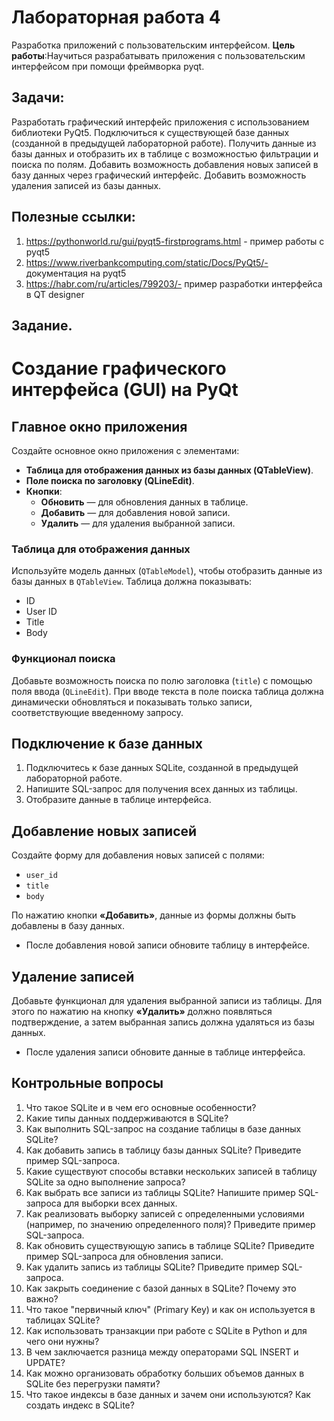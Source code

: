 # Лабораторная работа 4
Разработка приложений с пользовательским интерфейсом.
**Цель работы**:Научиться разрабатывать приложения с пользовательским интерфейсом при помощи фреймворка pyqt.

## Задачи:

Разработать графический интерфейс приложения с использованием библиотеки PyQt5.
Подключиться к существующей базе данных (созданной в предыдущей лабораторной работе).
Получить данные из базы данных и отобразить их в таблице с возможностью фильтрации и поиска по полям.
Добавить возможность добавления новых записей в базу данных через графический интерфейс.
Добавить возможность удаления записей из базы данных.

## Полезные ссылки:

1) https://pythonworld.ru/gui/pyqt5-firstprograms.html - пример работы с pyqt5
2) https://www.riverbankcomputing.com/static/Docs/PyQt5/- документация на pyqt5
3) https://habr.com/ru/articles/799203/- пример разработки интерфейса в QT designer

## Задание.
# Создание графического интерфейса (GUI) на PyQt

## Главное окно приложения

Создайте основное окно приложения с элементами:

- **Таблица для отображения данных из базы данных (QTableView)**.
- **Поле поиска по заголовку (QLineEdit)**.
- **Кнопки**:
  - **Обновить** — для обновления данных в таблице.
  - **Добавить** — для добавления новой записи.
  - **Удалить** — для удаления выбранной записи.

### Таблица для отображения данных

Используйте модель данных (`QTableModel`), чтобы отобразить данные из базы данных в `QTableView`. Таблица должна показывать:

- ID
- User ID
- Title
- Body

### Функционал поиска

Добавьте возможность поиска по полю заголовка (`title`) с помощью поля ввода (`QLineEdit`). При вводе текста в поле поиска таблица должна динамически обновляться и показывать только записи, соответствующие введенному запросу.

## Подключение к базе данных

1. Подключитесь к базе данных SQLite, созданной в предыдущей лабораторной работе.
2. Напишите SQL-запрос для получения всех данных из таблицы.
3. Отобразите данные в таблице интерфейса.

## Добавление новых записей

Создайте форму для добавления новых записей с полями:

- `user_id`
- `title`
- `body`

По нажатию кнопки **«Добавить»**, данные из формы должны быть добавлены в базу данных.

- После добавления новой записи обновите таблицу в интерфейсе.

## Удаление записей

Добавьте функционал для удаления выбранной записи из таблицы. Для этого по нажатию на кнопку **«Удалить»** должно появляться подтверждение, а затем выбранная запись должна удаляться из базы данных.

- После удаления записи обновите данные в таблице интерфейса.



## Контрольные вопросы
1. Что такое SQLite и в чем его основные особенности?
2. Какие типы данных поддерживаются в SQLite?
3. Как выполнить SQL-запрос на создание таблицы в базе данных SQLite?
4. Как добавить запись в таблицу базы данных SQLite? Приведите пример SQL-запроса.
5. Какие существуют способы вставки нескольких записей в таблицу SQLite за одно выполнение запроса?
6. Как выбрать все записи из таблицы SQLite? Напишите пример SQL-запроса для выборки всех данных.
7. Как реализовать выборку записей с определенными условиями (например, по значению определенного поля)? Приведите пример SQL-запроса.
8. Как обновить существующую запись в таблице SQLite? Приведите пример SQL-запроса для обновления записи.
9. Как удалить запись из таблицы SQLite? Приведите пример SQL-запроса.
10. Как закрыть соединение с базой данных в SQLite? Почему это важно?
11. Что такое "первичный ключ" (Primary Key) и как он используется в таблицах SQLite?
12. Как использовать транзакции при работе с SQLite в Python и для чего они нужны?
13. В чем заключается разница между операторами SQL INSERT и UPDATE?
14. Как можно организовать обработку больших объемов данных в SQLite без перегрузки памяти?
15. Что такое индексы в базе данных и зачем они используются? Как создать индекс в SQLite?
